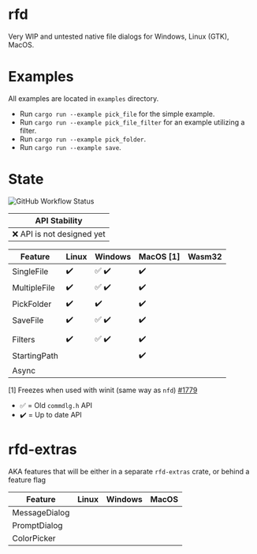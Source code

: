 # rfd

Very WIP and untested native file dialogs for Windows, Linux (GTK), MacOS.

# Examples

All examples are located in `examples` directory.

- Run `cargo run --example pick_file` for the simple example.
- Run `cargo run --example pick_file_filter` for an example utilizing a filter.
- Run `cargo run --example pick_folder`.
- Run `cargo run --example save`.

# State

![GitHub Workflow Status](https://img.shields.io/github/workflow/status/PolyMeilex/rfd/Rust/master?style=flat-square)

| API Stability               |
| --------------------------- |
| :x: API is not designed yet |

| Feature      | Linux              | Windows                               | MacOS [1]          | Wasm32 |
| ------------ | ------------------ | ------------------------------------- | ------------------ | ------ |
| SingleFile   | :heavy_check_mark: | :white_check_mark: :heavy_check_mark: | :heavy_check_mark: |        |
| MultipleFile | :heavy_check_mark: | :white_check_mark: :heavy_check_mark: | :heavy_check_mark: |        |
| PickFolder   | :heavy_check_mark: | :heavy_check_mark:                    | :heavy_check_mark: |        |
| SaveFile     | :heavy_check_mark: | :white_check_mark: :heavy_check_mark: | :heavy_check_mark: |        |
|              |                    |                                       |                    |        |
| Filters      | :heavy_check_mark: | :white_check_mark: :heavy_check_mark: | :heavy_check_mark: |        |
| StartingPath |                    |                                       | :heavy_check_mark: |        |
| Async        |                    |                                       |                    |        |

[1] Freezes when used with winit (same way as `nfd`) [#1779](https://github.com/rust-windowing/winit/issues/1779)

- :white_check_mark: = Old `commdlg.h` API
- :heavy_check_mark: = Up to date API

# rfd-extras

AKA features that will be either in a separate `rfd-extras` crate, or behind a feature flag

| Feature       | Linux | Windows | MacOS |
| ------------- | ----- | ------- | ----- |
| MessageDialog |       |         |       |
| PromptDialog  |       |         |       |
| ColorPicker   |       |         |       |

